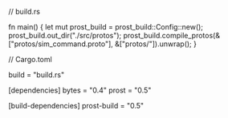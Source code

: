 // build.rs

fn main() {
    let mut prost_build = prost_build::Config::new();
    prost_build.out_dir("./src/protos");
    prost_build.compile_protos(&["protos/sim_command.proto"],
                                &["protos/"]).unwrap();
}

// Cargo.toml

build = "build.rs"

[dependencies]
bytes = "0.4"
prost = "0.5"

[build-dependencies]
prost-build = "0.5"
